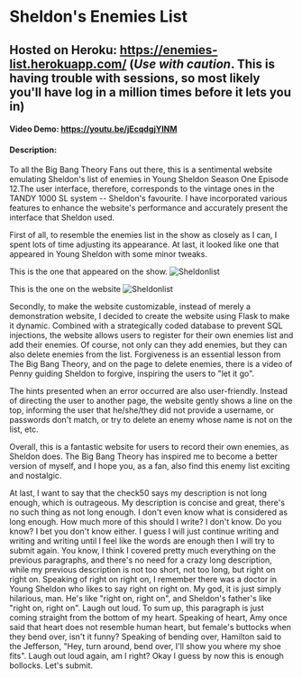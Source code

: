 # Sheldon's Enemies List
## Hosted on Heroku: https://enemies-list.herokuapp.com/ (***Use with caution***. This is having trouble with sessions, so most likely you'll have log in a million times before it lets you in)
#### Video Demo:  https://youtu.be/jEcqdgjYINM

#### Description:

To all the Big Bang Theory Fans out there, this is a sentimental website emulating Sheldon's list
of enemies in Young Sheldon Season One Episode 12.The user interface, therefore, corresponds to
the vintage ones in the TANDY 1000 SL system -- Sheldon's favourite. I have incorporated various
features to enhance the website's performance and accurately present the interface that Sheldon
used.

First of all, to resemble the enemies list in the show as closely as I can, I spent lots of time
adjusting its appearance. At last, it looked like one that appeared in Young Sheldon with some minor tweaks.

This is the one that appeared on the show.
![Sheldonlist](https://i.imgur.com/9tBmn4l.png)

This is the one on the website
![Sheldonlist](https://i.imgur.com/aiXsfqL.png)

Secondly, to make the website customizable, instead of merely a demonstration website, I decided
to create the website using Flask to make it dynamic. Combined with a strategically coded database
to prevent SQL injections, the website allows users to register for their own enemies list and add
their enemies. Of course, not only can they add enemies, but they can also delete enemies from the
list. Forgiveness is an essential lesson from The Big Bang Theory, and on the page to delete
enemies, there is a video of Penny guiding Sheldon to forgive, inspiring the users to "let it go".

The hints presented when an error occurred are also user-friendly. Instead of directing the user to
another page, the website gently shows a line on the top, informing the user that he/she/they did
not provide a username, or passwords don't match, or try to delete an enemy whose name is not on the
list, etc.

Overall, this is a fantastic website for users to record their own enemies, as Sheldon does. The Big
Bang Theory has inspired me to become a better version of myself, and I hope you, as a fan, also find
this enemy list exciting and nostalgic.

At last, I want to say that the check50 says my description is not long enough, which is outrageous.
My description is concise and great, there's no such thing as not long enough. I don't even know
what is considered as long enough. How much more of this should I write? I don't know. Do you know?
I bet you don't know either. I guess I will just continue writing and writing and writing until I feel
like the words are enough then I will try to submit again. You know, I think I covered pretty much
everything on the previous paragraphs, and there's no need for a crazy long description, while
my previous description is not too short, not too long, but right on right on. Speaking of right on
right on, I remember there was a doctor in Young Sheldon who likes to say right on right on. My god,
it is just simply hilarious, man. He's like "right on, right on", and Sheldon's father's like "right
on, right on". Laugh out loud. To sum up, this paragraph is just coming straight from the bottom
of my heart. Speaking of heart, Amy once said that heart does not resemble human heart, but female's
buttocks when they bend over, isn't it funny? Speaking of bending over, Hamilton said to the Jefferson,
"Hey, turn around, bend over, I'll show you where my shoe fits". Laugh out loud again, am I right? Okay
I guess by now this is enough bollocks. Let's submit.
